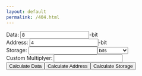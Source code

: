 ```yaml
---
layout: default
permalink: /404.html
---
```

<form class="calc" action="javascript:null;">
Data: <input type="text" class="data" value="8">-bit<br>
Address: <input type="text" class="address" value="4">-bit<br>
Storage: <input type="text" class="storage" value=""><select class="unit">
  <optgroup label="Binary">
  <option value="2 0">bits</option>
  <option value="2 3">B</option>
  <option value="2 13">KiB </option>
  <option value="2 23">MiB</option>
  <option value="2 33">GiB</option>
  <option value="2 43">TiB</option>
  <option value="2 53">PiB</option>
  <option value="2 63">EiB</option>
  <option value="2 73">ZiB</option>
  <option value="2 83">YiB</option>
  </optgroup>
  <optgroup label="Decimal">
  <option value="1000 1">KB</option>
  <option value="1000 2">MB</option>
  <option value="1000 3">GB</option>
  <option value="1000 4">TB</option>
  <option value="1000 5">PB</option>
  <option value="1000 6">EB</option>
  <option value="1000 7">ZB</option>
  <option value="1000 8">YB</option>
  </optgroup>
  <optgroup label="Other">
  <option value="custom">Custom</option>
  </optgroup>
  </select><br>
  <span class="custom">Custom </span>Multiplyer: <input type="text" class="custom" value=""><br>
<input type="submit" class="calc-data" value="Calculate Data"><input type="submit" class="calc-add" value="Calculate Address"><input type="submit" class="calc-storage" value="Calculate Storage">
</form>
<script src="https://ajax.googleapis.com/ajax/libs/jquery/2.1.1/jquery.min.js"></script>
<script>
$('span.custom').hide();
var address = $('.address')[0];
var data = $('.data')[0];
var storage = $('.storage')[0];
var unit = $('.unit')[0];
var custom = $('input.custom')[0];
custom.value = unit.value
//storage=data*2^(address)
//log(storage/data)/log(2)=address
//data=storage/(2^(address))
//address=Math.log(storage/data)/Math.log(2)


$(".calc-add").click(function(event) {
address.value = (Math.log((getMult()*parseFloat(storage.value))/parseFloat(data.value)))/(Math.log(2))
});

$(".calc-data").click(function(event) {
data.value = parseFloat(storage.value)*getMult()*( Math.pow(2,-parseFloat(address.value) ) );
});

$(".calc-storage").click(function(event) {
storage.value = (parseFloat(data.value)*Math.pow( 2,parseFloat(address.value))  )/getMult();
});

function getMult() {
var mult;
if(unit.value=="custom"){
mult = Math.pow(parseFloat(custom.value.split(" ")[0]),parseFloat(unit.value.split(" ")[1]));
return mult;
}
else{
mult = Math.pow(parseFloat(unit.value.split(" ")[0]),parseFloat(custom.value.split(" ")[1]));
return mult;
}
}
$('.unit').on('change', function() {
  if(this.value=="custom"){
  console.log("custom");
  $('span.custom').show();
  }
  else{
  custom.value = this.value
  $('span.custom').hide();
  }
})

$('.custom').on('change', function() {
unit.val("custom");
})
</script>
